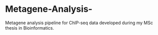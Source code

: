 # Metagene-Analysis-
Metagene analysis pipeline for ChIP-seq data developed during my MSc thesis in Bioinformatics.
